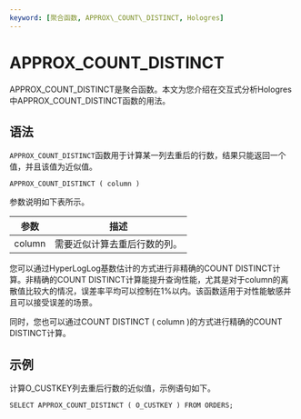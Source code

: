 ```yaml
---
keyword: [聚合函数, APPROX\_COUNT\_DISTINCT, Hologres]
---
```


# APPROX\_COUNT\_DISTINCT

APPROX\_COUNT\_DISTINCT是聚合函数。本文为您介绍在交互式分析Hologres中APPROX\_COUNT\_DISTINCT函数的用法。

## 语法

`APPROX_COUNT_DISTINCT`函数用于计算某一列去重后的行数，结果只能返回一个值，并且该值为近似值。

```
APPROX_COUNT_DISTINCT ( column )
```

参数说明如下表所示。

|参数|描述|
|--|--|
|column|需要近似计算去重后行数的列。|

您可以通过HyperLogLog基数估计的方式进行非精确的COUNT DISTINCT计算。非精确的COUNT DISTINCT计算能提升查询性能，尤其是对于column的离散值比较大的情况，误差率平均可以控制在1%以内。该函数适用于对性能敏感并且可以接受误差的场景。

同时，您也可以通过COUNT DISTINCT \( column \)的方式进行精确的COUNT DISTINCT计算。

## 示例

计算O\_CUSTKEY列去重后行数的近似值，示例语句如下。

```
SELECT APPROX_COUNT_DISTINCT ( O_CUSTKEY ) FROM ORDERS;
```

